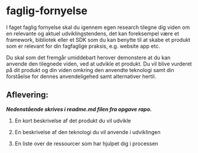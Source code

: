 # faglig-fornyelse

I faget faglig fornyelse skal du igennem egen research tilegne dig viden om en relevante og aktuel udviklingstendens, det kan foreksempel være et framework, bibliotek eller et SDK som du kan benytte til at skabe et produkt som er relevant for din fagfaglige praksis, e.g. website app etc.

Du skal som det fremgår umiddebart herover demonstere at du kan anvende den tilegnede viden, ved at udvikle et produkt. Du vil blive vurderet på dit produkt og din viden omkring den anvendte teknologi samt din forståelse for dennes anvendeligehed samt alternativer hertil. 

## Aflevering:
***Nedenstående skrives i readme.md filen fra opgave rapo.***

1. En kort beskrivelse af det produkt du vil udvikle

2. En beskrivelse af den teknologi du vil anvende i udviklingen

3. En liste over de ressourcer som har hjulpet dig i processen
